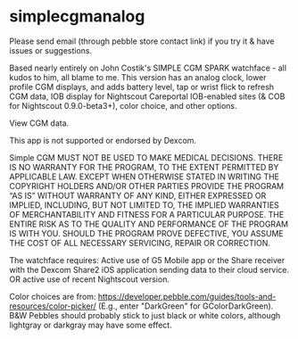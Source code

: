 # simplecgmanalog

Please send email (through pebble store contact link) if you try it & have issues or suggestions.

Based nearly entirely on John Costik's SIMPLE CGM SPARK watchface - all kudos to him, all blame to me. This version has an analog clock, lower profile CGM displays, and adds battery level, tap or wrist flick to refresh CGM data, IOB display for Nightscout Careportal IOB-enabled sites (& COB for Nightscout 0.9.0-beta3+), color choice, and other options. 

View CGM data. 

This app is not supported or endorsed by Dexcom.

Simple CGM MUST NOT BE USED TO MAKE MEDICAL DECISIONS. THERE IS NO WARRANTY FOR THE PROGRAM, TO THE EXTENT PERMITTED BY APPLICABLE LAW. EXCEPT WHEN OTHERWISE STATED IN WRITING THE COPYRIGHT HOLDERS AND/OR OTHER PARTIES PROVIDE THE PROGRAM “AS IS” WITHOUT WARRANTY OF ANY KIND, EITHER EXPRESSED OR IMPLIED, INCLUDING, BUT NOT LIMITED TO, THE IMPLIED WARRANTIES OF MERCHANTABILITY AND FITNESS FOR A PARTICULAR PURPOSE. THE ENTIRE RISK AS TO THE QUALITY AND PERFORMANCE OF THE PROGRAM IS WITH YOU. SHOULD THE PROGRAM PROVE DEFECTIVE, YOU ASSUME THE COST OF ALL NECESSARY SERVICING, REPAIR OR CORRECTION.   

The watchface requires: Active use of G5 Mobile app or the Share receiver with the Dexcom Share2 iOS application sending data to their cloud service. OR active use of recent Nightscout version.

Color choices are from: https://developer.pebble.com/guides/tools-and-resources/color-picker/ (E.g., enter "DarkGreen" for GColorDarkGreen).  B&W Pebbles should probably stick to just black or white colors, although lightgray or darkgray may have some effect.
